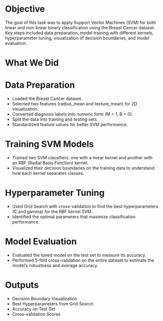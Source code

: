 # Objective

The goal of this task was to apply Support Vector Machines (SVM) for both linear and non-linear binary classification using the Breast Cancer dataset. Key steps included data preparation, model training with different kernels, hyperparameter tuning, visualization of decision boundaries, and model evaluation.

# What We Did

#  Data Preparation
   * Loaded the Breast Cancer dataset.
   * Selected two features (radius_mean and texture_mean) for 2D visualization.
   * Converted diagnosis labels into numeric form (M = 1, B = 0).
   * Split the data into training and testing sets.
   * Standardized feature values for better SVM performance.
# Training SVM Models
   * Trained two SVM classifiers: one with a linear kernel and another with an RBF (Radial Basis Function) kernel.
   * Visualized their decision boundaries on the training data to understand how each kernel separates classes.
# Hyperparameter Tuning
   * Used Grid Search with cross-validation to find the best hyperparameters (C and gamma) for the RBF kernel SVM.
   * Identified the optimal parameters that maximize classification performance.
# Model Evaluation
   * Evaluated the tuned model on the test set to measure its accuracy.
   * Performed 5-fold cross-validation on the entire dataset to estimate the model’s robustness and average accuracy.

# Outputs 

* Decision Boundary Visualization
* Best Hyperparameters from Grid Search
* Accuracy on Test Set
* Cross-validation Scores
